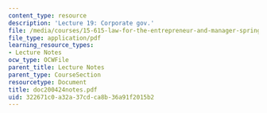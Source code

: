 ```yaml
---
content_type: resource
description: 'Lecture 19: Corporate gov.'
file: /media/courses/15-615-law-for-the-entrepreneur-and-manager-spring-2003/322671c0a32a37cdca8b36a91f2015b2_doc200424notes.pdf
file_type: application/pdf
learning_resource_types:
- Lecture Notes
ocw_type: OCWFile
parent_title: Lecture Notes
parent_type: CourseSection
resourcetype: Document
title: doc200424notes.pdf
uid: 322671c0-a32a-37cd-ca8b-36a91f2015b2
---
```

